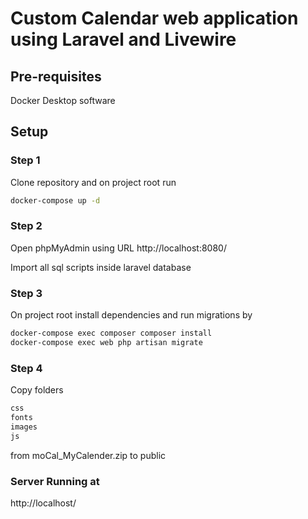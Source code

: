 # Custom Calendar web application using Laravel and Livewire

## Pre-requisites
Docker Desktop software

## Setup
### Step 1
Clone repository and on project root run
```sh
docker-compose up -d
```
### Step 2
Open phpMyAdmin using URL http://localhost:8080/

Import all sql scripts inside laravel database

### Step 3
On project root install dependencies and run migrations by
```sh
docker-compose exec composer composer install
docker-compose exec web php artisan migrate
```

### Step 4
Copy folders 
```sh
css
fonts
images
js
```
from moCal_MyCalender.zip to public

### Server Running at
http://localhost/